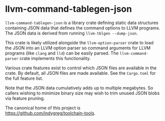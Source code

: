 # llvm-command-tablegen-json

`llvm-command-tablegen-json` is a library crate defining static data
structures containing JSON data that defines the command options to LLVM
programs. The JSON data is derived from running `llvm-tblgen --dump-json`.

This crate is likely utilized alongside the `llvm-option-parser` crate
to load the JSON into an LLVM option parser so command arguments for LLVM
programs (like `clang` and `lld`) can be easily parsed. The
`llvm-command-parser` crate implements this functionality.

Various crate features exist to control which JSON files are available in
the crate. By default, all JSON files are made available. See the
`Cargo.toml` for the full feature list.

Note that the JSON data cumulatively adds up to multiple megabytes. So
callers wishing to minimize binary size may wish to trim unused JSON
blobs via feature pruning.

The canonical home of this project is
https://github.com/indygreg/toolchain-tools.
